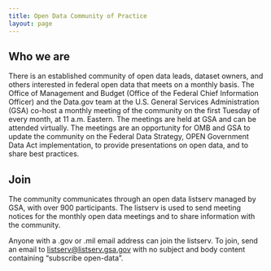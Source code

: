 ```yaml
---
title: Open Data Community of Practice
layout: page
---
```


## Who we are

There is an established community of open data leads, dataset owners, and others interested in federal open data that meets on a monthly basis. The Office of Management and Budget (Office of the Federal Chief Information Officer) and the Data.gov team at the U.S. General Services Administration (GSA) co-host a monthly meeting of the community on the first Tuesday of every month, at 11 a.m. Eastern. The meetings are held at GSA and can be attended virtually. The meetings are an opportunity for OMB and GSA to update the community on the Federal Data Strategy, OPEN Government Data Act implementation, to provide presentations on open data, and to share best practices. 

## Join

The community communicates through an open data listserv managed by GSA, with over 900 participants. The listserv is used to send meeting notices for the monthly open data meetings and to share information with the community. 


Anyone with a .gov or .mil email address can join the listserv. To join, send an email to listserv@listserv.gsa.gov with no subject and body content containing “subscribe open-data”.
